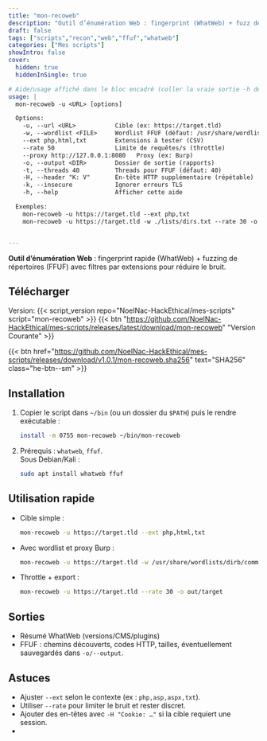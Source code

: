 ```yaml
---
title: "mon-recoweb"
description: "Outil d’énumération Web : fingerprint (WhatWeb) + fuzz de répertoires (FFUF) avec filtrage par extensions."
draft: false
tags: ["scripts","recon","web","ffuf","whatweb"]
categories: ["Mes scripts"]
showIntro: false
cover:
  hidden: true
  hiddenInSingle: true

# Aide/usage affiché dans le bloc encadré (coller la vraie sortie -h de ton script si différent)
usage: |
  mon-recoweb -u <URL> [options]

  Options:
    -u, --url <URL>           Cible (ex: https://target.tld)
    -w, --wordlist <FILE>     Wordlist FFUF (défaut: /usr/share/wordlists/dirb/common.txt)
    --ext php,html,txt        Extensions à tester (CSV)
    --rate 50                 Limite de requêtes/s (throttle)
    --proxy http://127.0.0.1:8080   Proxy (ex: Burp)
    -o, --output <DIR>        Dossier de sortie (rapports)
    -t, --threads 40          Threads pour FFUF (défaut: 40)
    -H, --header "K: V"       En-tête HTTP supplémentaire (répétable)
    -k, --insecure            Ignorer erreurs TLS
    -h, --help                Afficher cette aide

  Exemples:
    mon-recoweb -u https://target.tld --ext php,txt
    mon-recoweb -u https://target.tld -w ./lists/dirs.txt --rate 30 -o out/target


---
```


**Outil d’énumération Web** : fingerprint rapide (WhatWeb) + fuzzing de répertoires (FFUF) avec filtres par extensions pour réduire le bruit.

<!-- USAGE -->

## Télécharger
Version: {{< script_version repo="NoelNac-HackEthical/mes-scripts" script="mon-recoweb" >}}
{{< btn "https://github.com/NoelNac-HackEthical/mes-scripts/releases/latest/download/mon-recoweb" "Version Courante" >}}
<!--{{< btn "https://github.com/NoelNac-HackEthical/mes-scripts/releases/download/v1.0.1/mon-recoweb" "Version v1.0.0" >}}-->
{{< btn href="https://github.com/NoelNac-HackEthical/mes-scripts/releases/download/v1.0.1/mon-recoweb.sha256" text="SHA256" class="he-btn--sm" >}}

## Installation

1. Copier le script dans `~/bin` (ou un dossier du `$PATH`) puis le rendre exécutable :

   ```bash
   install -m 0755 mon-recoweb ~/bin/mon-recoweb
   ```

2. Prérequis : `whatweb`, `ffuf`.  
   Sous Debian/Kali :

   ```bash
   sudo apt install whatweb ffuf
   ```

## Utilisation rapide

- Cible simple :

  ```bash
  mon-recoweb -u https://target.tld --ext php,html,txt
  ```

- Avec wordlist et proxy Burp :

  ```bash
  mon-recoweb -u https://target.tld -w /usr/share/wordlists/dirb/common.txt --proxy http://127.0.0.1:8080
  ```

- Throttle + export :

  ```bash
  mon-recoweb -u https://target.tld --rate 30 -o out/target
  ```

## Sorties

- Résumé WhatWeb (versions/CMS/plugins)  
- FFUF : chemins découverts, codes HTTP, tailles, éventuellement sauvegardés dans `-o/--output`.

## Astuces

- Ajuster `--ext` selon le contexte (ex : `php,asp,aspx,txt`).
- Utiliser `--rate` pour limiter le bruit et rester discret.
- Ajouter des en-têtes avec `-H "Cookie: …"` si la cible requiert une session.
- 